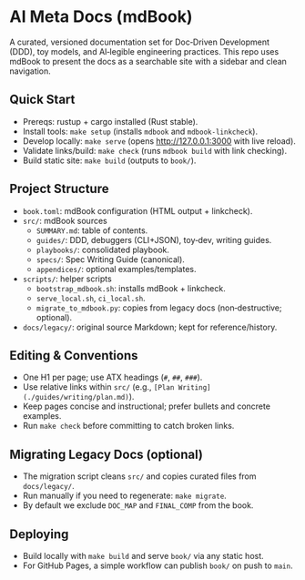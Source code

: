 # AI Meta Docs (mdBook)

A curated, versioned documentation set for Doc‑Driven Development (DDD), toy models, and AI‑legible engineering practices. This repo uses mdBook to present the docs as a searchable site with a sidebar and clean navigation.

## Quick Start
- Prereqs: rustup + cargo installed (Rust stable).
- Install tools: `make setup` (installs `mdbook` and `mdbook-linkcheck`).
- Develop locally: `make serve` (opens http://127.0.0.1:3000 with live reload).
- Validate links/build: `make check` (runs `mdbook build` with link checking).
- Build static site: `make build` (outputs to `book/`).

## Project Structure
- `book.toml`: mdBook configuration (HTML output + linkcheck).
- `src/`: mdBook sources
  - `SUMMARY.md`: table of contents.
  - `guides/`: DDD, debuggers (CLI+JSON), toy‑dev, writing guides.
  - `playbooks/`: consolidated playbook.
  - `specs/`: Spec Writing Guide (canonical).
  - `appendices/`: optional examples/templates.
- `scripts/`: helper scripts
  - `bootstrap_mdbook.sh`: installs mdBook + linkcheck.
  - `serve_local.sh`, `ci_local.sh`.
  - `migrate_to_mdbook.py`: copies from legacy docs (non‑destructive; optional).
- `docs/legacy/`: original source Markdown; kept for reference/history.

## Editing & Conventions
- One H1 per page; use ATX headings (`#`, `##`, `###`).
- Use relative links within `src/` (e.g., `[Plan Writing](./guides/writing/plan.md)`).
- Keep pages concise and instructional; prefer bullets and concrete examples.
- Run `make check` before committing to catch broken links.

## Migrating Legacy Docs (optional)
- The migration script cleans `src/` and copies curated files from `docs/legacy/`.
- Run manually if you need to regenerate: `make migrate`.
- By default we exclude `DOC_MAP` and `FINAL_COMP` from the book.

## Deploying
- Build locally with `make build` and serve `book/` via any static host.
- For GitHub Pages, a simple workflow can publish `book/` on push to `main`.
